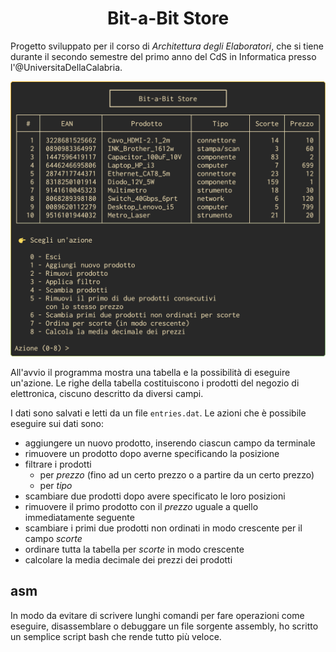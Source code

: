 <h1 align="center">Bit-a-Bit Store</h1>

Progetto sviluppato per il corso di _Architettura degli Elaboratori_, che si tiene durante il secondo semestre del primo anno del CdS in Informatica presso l'@UniversitaDellaCalabria.

<p align="center">
    <img src="tui.png"></img>
</p>

All'avvio il programma mostra una tabella e la possibilità di eseguire un'azione. Le righe della tabella costituiscono i prodotti del negozio di elettronica, ciscuno descritto da diversi campi.

I dati sono salvati e letti da un file `entries.dat`. Le azioni che è possibile eseguire sui dati sono:

- aggiungere un nuovo prodotto, inserendo ciascun campo da terminale
- rimuovere un prodotto dopo averne specificando la posizione
- filtrare i prodotti
    - per _prezzo_ (fino ad un certo prezzo o a partire da un certo prezzo)
    - per _tipo_
- scambiare due prodotti dopo avere specificato le loro posizioni
- rimuovere il primo prodotto con il _prezzo_ uguale a quello immediatamente seguente
- scambiare i primi due prodotti non ordinati in modo crescente per il campo _scorte_
- ordinare tutta la tabella per _scorte_ in modo crescente
- calcolare la media decimale dei prezzi dei prodotti

## asm

In modo da evitare di scrivere lunghi comandi per fare operazioni come eseguire, disassemblare o debuggare un file sorgente assembly, ho scritto un semplice script bash che rende tutto più veloce.
